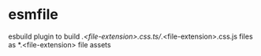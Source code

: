 # esmfile
esbuild plugin to build *.&lt;file-extension>.css.ts/*.&lt;file-extension>.css.js files as *.&lt;file-extension> file assets
